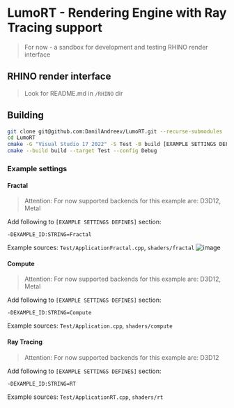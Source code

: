 # LumoRT - Rendering Engine with Ray Tracing support
> For now - a sandbox for development and testing RHINO render interface

## RHINO render interface
> Look for README.md in ```/RHINO``` dir  

## Building
```bash
git clone git@github.com:DanilAndreev/LumoRT.git --recurse-submodules
cd LumoRT
cmake -G "Visual Studio 17 2022" -S Test -B build [EXAMPLE SETTINGS DEFINES]
cmake --build build --target Test --config Debug
```

### Example settings
#### Fractal

> Attention: For now supported backends for this example are: D3D12, Metal

Add following to ```[EXAMPLE SETTINGS DEFINES]``` section:
```
-DEXAMPLE_ID:STRING=Fractal
```
Example sources: ```Test/ApplicationFractal.cpp```, ```shaders/fractal```
![image](https://github.com/user-attachments/assets/b629c624-3d00-4a50-adfd-9951a27577b0)


#### Compute

> Attention: For now supported backends for this example are: D3D12, Metal

Add following to ```[EXAMPLE SETTINGS DEFINES]``` section:
```
-DEXAMPLE_ID:STRING=Compute
```
Example sources: ```Test/Application.cpp```, ```shaders/compute```

#### Ray Tracing

> Attention: For now supported backends for this example are: D3D12

Add following to ```[EXAMPLE SETTINGS DEFINES]``` section:
```
-DEXAMPLE_ID:STRING=RT
```
Example sources: ```Test/ApplicationRT.cpp```, ```shaders/rt```

